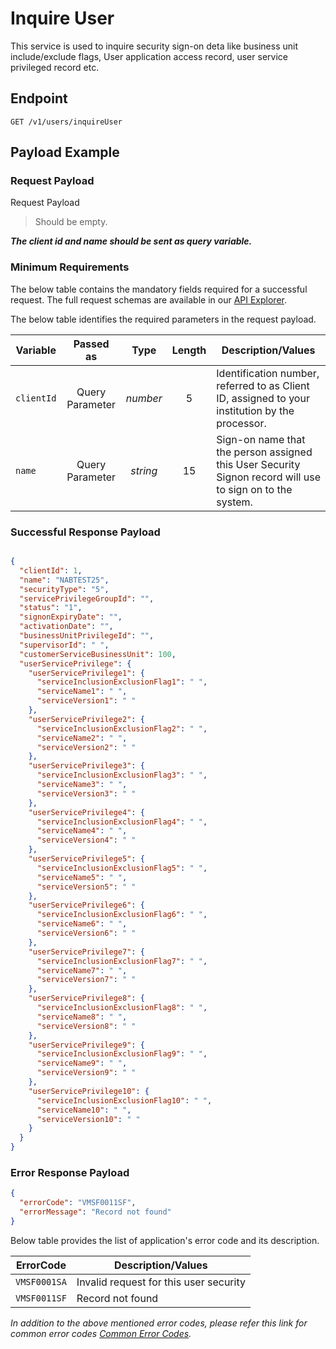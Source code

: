 # Inquire User

This service is used to inquire security sign-on deta like business unit include/exclude flags, User application access record, user service privileged record etc.

## Endpoint

`GET /v1/users/inquireUser`

## Payload Example

### Request Payload

Request Payload

>Should be empty.  
>
***The client id and name should be sent as query variable.***

### Minimum Requirements

The below table contains the mandatory fields required for a successful request. The full request schemas are available in our [API Explorer](../api/?type=get&path=/v1/users/inquireUser).

The below table identifies the required parameters in the request payload.

| Variable | Passed as | Type | Length | Description/Values |
| -------- | :-------: | :--: | :------------: | ------------------ |
| `clientId` | Query Parameter | *number* | 5 | Identification number, referred to as Client ID, assigned to your institution by the processor. | 
| `name` | Query Parameter | *string* | 15 | Sign-on name that the person assigned this User Security Signon record will use to sign on to the system. | 


### Successful Response Payload

```json

{
  "clientId": 1,
  "name": "NABTEST25",
  "securityType": "5",
  "servicePrivilegeGroupId": "",
  "status": "1",
  "signonExpiryDate": "",
  "activationDate": "",
  "businessUnitPrivilegeId": "",
  "supervisorId": " ",
  "customerServiceBusinessUnit": 100,
  "userServicePrivilege": {
    "userServicePrivilege1": {
      "serviceInclusionExclusionFlag1": " ",
      "serviceName1": " ",
      "serviceVersion1": " "
    },
    "userServicePrivilege2": {
      "serviceInclusionExclusionFlag2": " ",
      "serviceName2": " ",
      "serviceVersion2": " "
    },
    "userServicePrivilege3": {
      "serviceInclusionExclusionFlag3": " ",
      "serviceName3": " ",
      "serviceVersion3": " "
    },
    "userServicePrivilege4": {
      "serviceInclusionExclusionFlag4": " ",
      "serviceName4": " ",
      "serviceVersion4": " "
    },
    "userServicePrivilege5": {
      "serviceInclusionExclusionFlag5": " ",
      "serviceName5": " ",
      "serviceVersion5": " "
    },
    "userServicePrivilege6": {
      "serviceInclusionExclusionFlag6": " ",
      "serviceName6": " ",
      "serviceVersion6": " "
    },
    "userServicePrivilege7": {
      "serviceInclusionExclusionFlag7": " ",
      "serviceName7": " ",
      "serviceVersion7": " "
    },
    "userServicePrivilege8": {
      "serviceInclusionExclusionFlag8": " ",
      "serviceName8": " ",
      "serviceVersion8": " "
    },
    "userServicePrivilege9": {
      "serviceInclusionExclusionFlag9": " ",
      "serviceName9": " ",
      "serviceVersion9": " "
    },
    "userServicePrivilege10": {
      "serviceInclusionExclusionFlag10": " ",
      "serviceName10": " ",
      "serviceVersion10": " "
    }
  }
}
```

### Error Response Payload

```json
{
  "errorCode": "VMSF0011SF",
  "errorMessage": "Record not found"  
}
```

Below table provides the list of application's error code and its description.

| ErrorCode |  Description/Values |
| --------  | ------------------ |
| `VMSF0001SA` | Invalid request for this user security | 
| `VMSF0011SF` | Record not found | 

*In addition to the above mentioned error codes, please refer this link for common error codes [Common Error Codes](..docs/?path=docs/common-error-codes.md).*